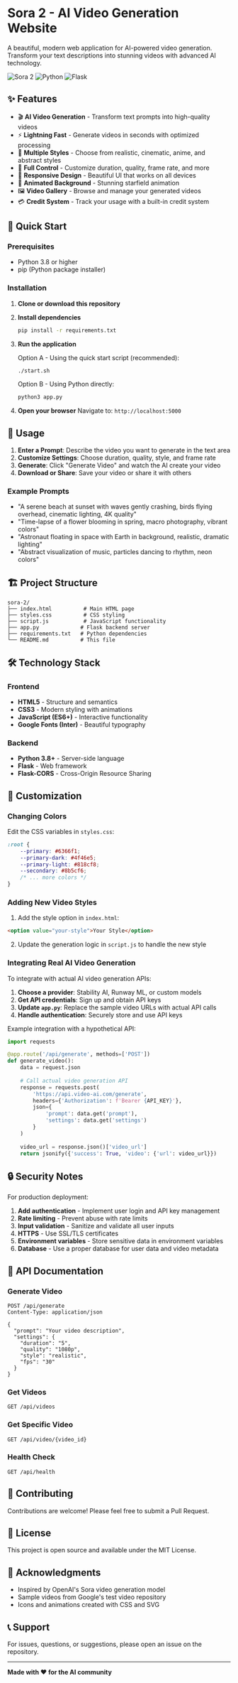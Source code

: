 # Sora 2 - AI Video Generation Website

A beautiful, modern web application for AI-powered video generation. Transform your text descriptions into stunning videos with advanced AI technology.

![Sora 2](https://img.shields.io/badge/Sora-2.0-blue) ![Python](https://img.shields.io/badge/Python-3.8+-green) ![Flask](https://img.shields.io/badge/Flask-3.0-red)

## ✨ Features

- 🎬 **AI Video Generation** - Transform text prompts into high-quality videos
- ⚡ **Lightning Fast** - Generate videos in seconds with optimized processing
- 🎨 **Multiple Styles** - Choose from realistic, cinematic, anime, and abstract styles
- 🔧 **Full Control** - Customize duration, quality, frame rate, and more
- 📱 **Responsive Design** - Beautiful UI that works on all devices
- 🌌 **Animated Background** - Stunning starfield animation
- 🖼️ **Video Gallery** - Browse and manage your generated videos
- 💳 **Credit System** - Track your usage with a built-in credit system

## 🚀 Quick Start

### Prerequisites

- Python 3.8 or higher
- pip (Python package installer)

### Installation

1. **Clone or download this repository**

2. **Install dependencies**
   ```bash
   pip install -r requirements.txt
   ```

3. **Run the application**
   
   Option A - Using the quick start script (recommended):
   ```bash
   ./start.sh
   ```
   
   Option B - Using Python directly:
   ```bash
   python3 app.py
   ```

4. **Open your browser**
   Navigate to: `http://localhost:5000`

## 🎯 Usage

1. **Enter a Prompt**: Describe the video you want to generate in the text area
2. **Customize Settings**: Choose duration, quality, style, and frame rate
3. **Generate**: Click "Generate Video" and watch the AI create your video
4. **Download or Share**: Save your video or share it with others

### Example Prompts

- "A serene beach at sunset with waves gently crashing, birds flying overhead, cinematic lighting, 4K quality"
- "Time-lapse of a flower blooming in spring, macro photography, vibrant colors"
- "Astronaut floating in space with Earth in background, realistic, dramatic lighting"
- "Abstract visualization of music, particles dancing to rhythm, neon colors"

## 🏗️ Project Structure

```
sora-2/
├── index.html          # Main HTML page
├── styles.css          # CSS styling
├── script.js           # JavaScript functionality
├── app.py             # Flask backend server
├── requirements.txt   # Python dependencies
└── README.md          # This file
```

## 🛠️ Technology Stack

### Frontend
- **HTML5** - Structure and semantics
- **CSS3** - Modern styling with animations
- **JavaScript (ES6+)** - Interactive functionality
- **Google Fonts (Inter)** - Beautiful typography

### Backend
- **Python 3.8+** - Server-side language
- **Flask** - Web framework
- **Flask-CORS** - Cross-Origin Resource Sharing

## 🎨 Customization

### Changing Colors

Edit the CSS variables in `styles.css`:

```css
:root {
    --primary: #6366f1;
    --primary-dark: #4f46e5;
    --primary-light: #818cf8;
    --secondary: #8b5cf6;
    /* ... more colors */
}
```

### Adding New Video Styles

1. Add the style option in `index.html`:
```html
<option value="your-style">Your Style</option>
```

2. Update the generation logic in `script.js` to handle the new style

### Integrating Real AI Video Generation

To integrate with actual AI video generation APIs:

1. **Choose a provider**: Stability AI, Runway ML, or custom models
2. **Get API credentials**: Sign up and obtain API keys
3. **Update `app.py`**: Replace the sample video URLs with actual API calls
4. **Handle authentication**: Securely store and use API keys

Example integration with a hypothetical API:

```python
import requests

@app.route('/api/generate', methods=['POST'])
def generate_video():
    data = request.json
    
    # Call actual video generation API
    response = requests.post(
        'https://api.video-ai.com/generate',
        headers={'Authorization': f'Bearer {API_KEY}'},
        json={
            'prompt': data.get('prompt'),
            'settings': data.get('settings')
        }
    )
    
    video_url = response.json()['video_url']
    return jsonify({'success': True, 'video': {'url': video_url}})
```

## 🔒 Security Notes

For production deployment:

1. **Add authentication** - Implement user login and API key management
2. **Rate limiting** - Prevent abuse with rate limits
3. **Input validation** - Sanitize and validate all user inputs
4. **HTTPS** - Use SSL/TLS certificates
5. **Environment variables** - Store sensitive data in environment variables
6. **Database** - Use a proper database for user data and video metadata

## 📝 API Documentation

### Generate Video
```http
POST /api/generate
Content-Type: application/json

{
  "prompt": "Your video description",
  "settings": {
    "duration": "5",
    "quality": "1080p",
    "style": "realistic",
    "fps": "30"
  }
}
```

### Get Videos
```http
GET /api/videos
```

### Get Specific Video
```http
GET /api/video/{video_id}
```

### Health Check
```http
GET /api/health
```

## 🤝 Contributing

Contributions are welcome! Please feel free to submit a Pull Request.

## 📄 License

This project is open source and available under the MIT License.

## 🌟 Acknowledgments

- Inspired by OpenAI's Sora video generation model
- Sample videos from Google's test video repository
- Icons and animations created with CSS and SVG

## 📞 Support

For issues, questions, or suggestions, please open an issue on the repository.

---

**Made with ❤️ for the AI community**
